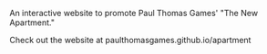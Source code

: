 An interactive website to promote Paul Thomas Games' "The New Apartment."

Check out the website at paulthomasgames.github.io/apartment
